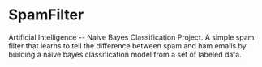 SpamFilter
===========

Artificial Intelligence -- Naive Bayes Classification Project. A simple spam filter that learns to tell the difference between spam and ham emails by building a naive bayes classification model from a set of labeled data.
